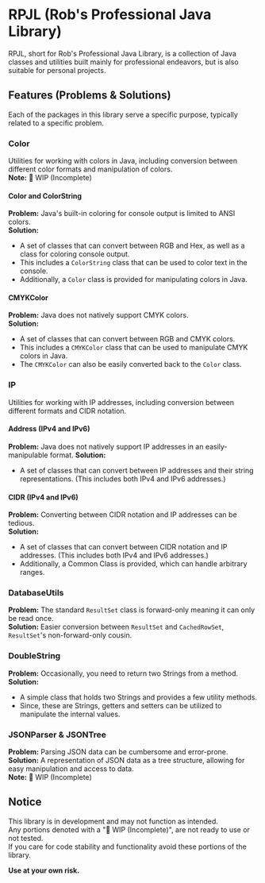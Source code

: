# RPJL (Rob's Professional Java Library)
RPJL, short for Rob's Professional Java Library, is a collection of Java classes and utilities built mainly for 
professional endeavors, but is also suitable for personal projects.

## Features (Problems & Solutions)
Each of the packages in this library serve a specific purpose, typically related to a specific problem.

### Color
Utilities for working with colors in Java, including conversion between different color formats and manipulation of colors.   
**Note:** 🔴 WIP (Incomplete)  

#### Color and ColorString
**Problem:** Java's built-in coloring for console output is limited to ANSI colors.  
**Solution:** 
- A set of classes that can convert between RGB and Hex, as well as a class for coloring console output.  
- This includes a `ColorString` class that can be used to color text in the console.  
- Additionally, a `Color` class is provided for manipulating colors in Java.  

#### CMYKColor
**Problem:** Java does not natively support CMYK colors.  
**Solution:** 
- A set of classes that can convert between RGB and CMYK colors.  
- This includes a `CMYKColor` class that can be used to manipulate CMYK colors in Java.   
- The `CMYKColor` can also be easily converted back to the `Color` class.   

### IP
Utilities for working with IP addresses, including conversion between different formats and CIDR notation.

#### Address (IPv4 and IPv6)
**Problem:** Java does not natively support IP addresses in an easily-manipulable format.
**Solution:** 
- A set of classes that can convert between IP addresses and their string representations. (This includes both IPv4 and IPv6 addresses.)   

#### CIDR (IPv4 and IPv6)
**Problem:** Converting between CIDR notation and IP addresses can be tedious.  
**Solution:** 
- A set of classes that can convert between CIDR notation and IP addresses. (This includes both IPv4 and IPv6 addresses.)  
- Additionally, a Common Class is provided, which can handle arbitrary ranges.

### DatabaseUtils
**Problem:** The standard `ResultSet` class is forward-only meaning it can only be read once.  
**Solution:** Easier conversion between `ResultSet` and `CachedRowSet`, `ResultSet`'s non-forward-only cousin.  

### DoubleString
**Problem:** Occasionally, you need to return two Strings from a method.  
**Solution:** 
- A simple class that holds two Strings and provides a few utility methods.  
- Since, these are Strings, getters and setters can be utilized to manipulate the internal values.  

### JSONParser & JSONTree
**Problem:** Parsing JSON data can be cumbersome and error-prone.  
**Solution:** A representation of JSON data as a tree structure, allowing for easy manipulation and access to data.  
**Note:** 🔴 WIP (Incomplete)

## Notice
This library is in development and may not function as intended.  
Any portions denoted with a "🔴 WIP (Incomplete)", are not ready to use or not tested.  
If you care for code stability and functionality avoid these portions of the library.  

**Use at your own risk.**
